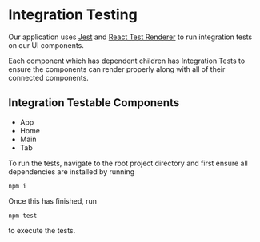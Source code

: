 # Integration Testing
Our application uses [Jest](https://jestjs.io/en/) and [React Test Renderer](https://reactjs.org/docs/test-renderer.html) to run integration tests on our UI components.

Each component which has dependent children has Integration Tests to ensure the components can render properly along with all of their connected components.

## Integration Testable Components
* App
* Home
* Main
* Tab 

To run the tests, navigate to the root project directory and first ensure all dependencies are installed by running

`npm i`

Once this has finished, run

`npm test`

to execute the tests.